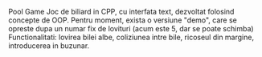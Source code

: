 Pool Game
Joc de biliard in CPP, cu interfata text, dezvoltat folosind concepte de OOP.
Pentru moment, exista o versiune "demo", care se opreste dupa un numar fix de lovituri (acum este 5, dar se poate schimba)
Functionalitati: lovirea bilei albe, coliziunea intre bile, ricoseul din margine, introducerea in buzunar.
